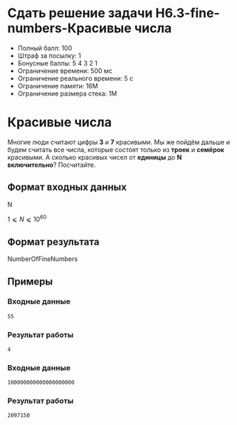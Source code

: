 # Сдать решение задачи H6.3-fine-numbers-Красивые числа
* Полный балл:	100
* Штраф за посылку:	1
* Бонусные баллы:	5 4 3 2 1
* Ограничение времени:	500 мс
* Ограничение реального времени:	5 с
* Ограничение памяти:	16M
* Ограничение размера стека:	1M

# Красивые числа
Многие люди считают цифры **3** и **7** красивыми. Мы же пойдём дальше и будем считать все числа, которые состоят только из **троек** и **семёрок** красивыми. А сколько красивых чисел от **единицы** до **N включительно**? Посчитайте.

## Формат входных данных
N

$1⩽N⩽10^{60}$

## Формат результата
NumberOfFineNumbers

## Примеры
### Входные данные
```bash
55
```
    
### Результат работы
```bash
4
```
    
### Входные данные
```bash
100000000000000000000
```
     
### Результат работы
```bash
2097150
```